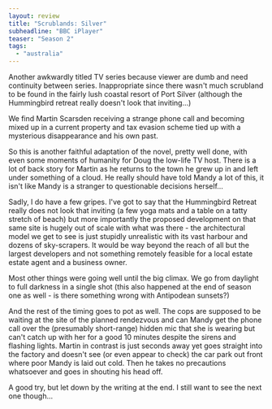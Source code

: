 ```yaml
---
layout: review
title: "Scrublands: Silver"
subheadline: "BBC iPlayer"
teaser: "Season 2"
tags:
  - "australia"
---
```


Another awkwardly titled TV series because viewer are dumb and need continuity between
series. Inappropriate since there wasn't much scrubland to be found in the fairly lush
coastal resort of Port Silver (although the Hummingbird retreat really doesn't look
that inviting...)

We find Martin Scarsden receiving a strange phone call and becoming mixed up in a
current property and tax evasion scheme tied up with a mysterious disappearance
and his own past.

So this is another faithful adaptation of the novel, pretty well done, with even
some moments of humanity for Doug the low-life TV host. There is a lot of back
story for Martin as he returns to the town he grew up in and left under
something of a cloud. He really should have told Mandy a lot of this, it isn't
like Mandy is a stranger to questionable decisions herself...

Sadly, I do have a few gripes. I've got to say that the Hummingbird Retreat
really does not look that inviting (a few yoga mats and a table on a tatty
stretch of beach) but more importantly the proposed development
on that same site is hugely out of scale with what was there - the
architectural model we get to see is just stupidly unrealistic with its
vast harbour and dozens of sky-scrapers. It would be way beyond the reach
of all but the largest developers and not something remotely feasible
for a local estate estate agent and a business owner.

Most other things were going well until the big climax. We go from daylight
to full darkness in a single shot (this also happened at the end of season
one as well - is there something wrong with Antipodean sunsets?)

And the rest of the timing goes to pot as well. The cops are supposed to
be waiting at the site of the planned rendezvous and can Mandy get
the phone call over the (presumably short-range) hidden mic that she
is wearing but can't catch up with her for a good 10 minutes despite
the sirens and flashing lights. Martin in contrast is just seconds away
yet goes straight into the factory and doesn't see (or even appear to
check) the car park out front where poor Mandy is laid out cold. Then
he takes no precautions whatsoever and goes in shouting his head off.

A good try, but let down by the writing at the end. I still want to
see the next one though...
